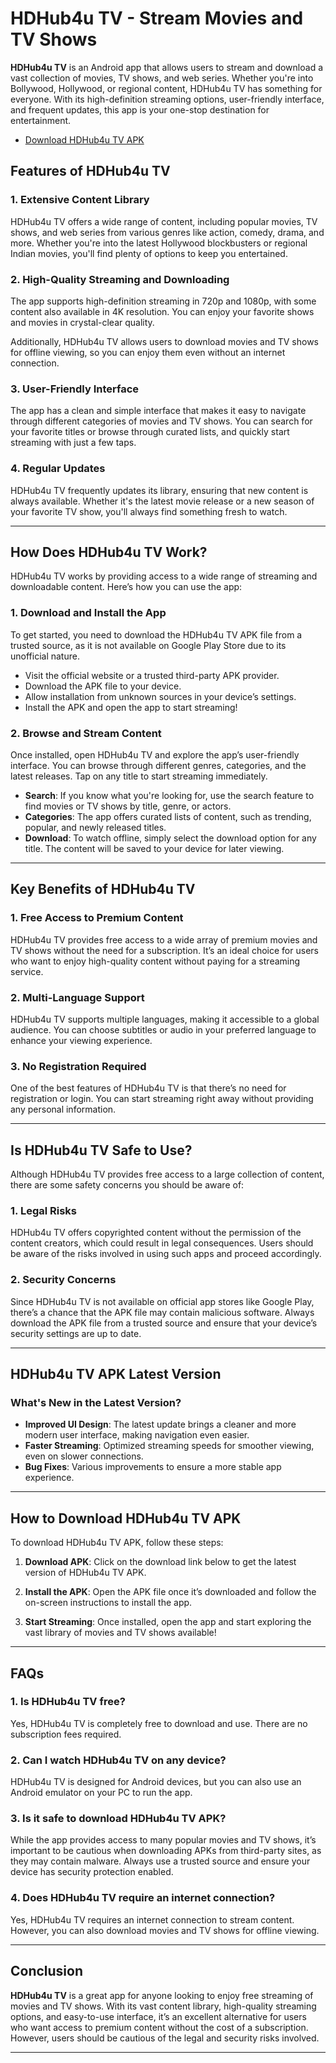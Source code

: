 # HDHub4u TV - Stream Movies and TV Shows

**HDHub4u TV** is an Android app that allows users to stream and download a vast collection of movies, TV shows, and web series. Whether you're into Bollywood, Hollywood, or regional content, HDHub4u TV has something for everyone. With its high-definition streaming options, user-friendly interface, and frequent updates, this app is your one-stop destination for entertainment.

   - [Download HDHub4u TV APK](https://bom.so/HGWrFZ)


## Features of HDHub4u TV

### **1. Extensive Content Library**

HDHub4u TV offers a wide range of content, including popular movies, TV shows, and web series from various genres like action, comedy, drama, and more. Whether you're into the latest Hollywood blockbusters or regional Indian movies, you'll find plenty of options to keep you entertained.

### **2. High-Quality Streaming and Downloading**

The app supports high-definition streaming in 720p and 1080p, with some content also available in 4K resolution. You can enjoy your favorite shows and movies in crystal-clear quality.

Additionally, HDHub4u TV allows users to download movies and TV shows for offline viewing, so you can enjoy them even without an internet connection.

### **3. User-Friendly Interface**

The app has a clean and simple interface that makes it easy to navigate through different categories of movies and TV shows. You can search for your favorite titles or browse through curated lists, and quickly start streaming with just a few taps.

### **4. Regular Updates**

HDHub4u TV frequently updates its library, ensuring that new content is always available. Whether it's the latest movie release or a new season of your favorite TV show, you'll always find something fresh to watch.

---

## How Does HDHub4u TV Work?

HDHub4u TV works by providing access to a wide range of streaming and downloadable content. Here’s how you can use the app:

### **1. Download and Install the App**

To get started, you need to download the HDHub4u TV APK file from a trusted source, as it is not available on Google Play Store due to its unofficial nature.

- Visit the official website or a trusted third-party APK provider.
- Download the APK file to your device.
- Allow installation from unknown sources in your device’s settings.
- Install the APK and open the app to start streaming!

### **2. Browse and Stream Content**

Once installed, open HDHub4u TV and explore the app’s user-friendly interface. You can browse through different genres, categories, and the latest releases. Tap on any title to start streaming immediately.

- **Search**: If you know what you're looking for, use the search feature to find movies or TV shows by title, genre, or actors.
- **Categories**: The app offers curated lists of content, such as trending, popular, and newly released titles.
- **Download**: To watch offline, simply select the download option for any title. The content will be saved to your device for later viewing.

---

## Key Benefits of HDHub4u TV

### **1. Free Access to Premium Content**

HDHub4u TV provides free access to a wide array of premium movies and TV shows without the need for a subscription. It’s an ideal choice for users who want to enjoy high-quality content without paying for a streaming service.

### **2. Multi-Language Support**

HDHub4u TV supports multiple languages, making it accessible to a global audience. You can choose subtitles or audio in your preferred language to enhance your viewing experience.

### **3. No Registration Required**

One of the best features of HDHub4u TV is that there’s no need for registration or login. You can start streaming right away without providing any personal information.

---

## Is HDHub4u TV Safe to Use?

Although HDHub4u TV provides free access to a large collection of content, there are some safety concerns you should be aware of:

### **1. Legal Risks**

HDHub4u TV offers copyrighted content without the permission of the content creators, which could result in legal consequences. Users should be aware of the risks involved in using such apps and proceed accordingly.

### **2. Security Concerns**

Since HDHub4u TV is not available on official app stores like Google Play, there’s a chance that the APK file may contain malicious software. Always download the APK file from a trusted source and ensure that your device’s security settings are up to date.

---

## HDHub4u TV APK Latest Version

### **What's New in the Latest Version?**

- **Improved UI Design**: The latest update brings a cleaner and more modern user interface, making navigation even easier.
- **Faster Streaming**: Optimized streaming speeds for smoother viewing, even on slower connections.
- **Bug Fixes**: Various improvements to ensure a more stable app experience.

---

## How to Download HDHub4u TV APK

To download HDHub4u TV APK, follow these steps:

1. **Download APK**: Click on the download link below to get the latest version of HDHub4u TV APK.

2. **Install the APK**: Open the APK file once it’s downloaded and follow the on-screen instructions to install the app.

3. **Start Streaming**: Once installed, open the app and start exploring the vast library of movies and TV shows available!

---

## FAQs

### **1. Is HDHub4u TV free?**
Yes, HDHub4u TV is completely free to download and use. There are no subscription fees required.

### **2. Can I watch HDHub4u TV on any device?**
HDHub4u TV is designed for Android devices, but you can also use an Android emulator on your PC to run the app.

### **3. Is it safe to download HDHub4u TV APK?**
While the app provides access to many popular movies and TV shows, it’s important to be cautious when downloading APKs from third-party sites, as they may contain malware. Always use a trusted source and ensure your device has security protection enabled.

### **4. Does HDHub4u TV require an internet connection?**
Yes, HDHub4u TV requires an internet connection to stream content. However, you can also download movies and TV shows for offline viewing.

---

## Conclusion

**HDHub4u TV** is a great app for anyone looking to enjoy free streaming of movies and TV shows. With its vast content library, high-quality streaming options, and easy-to-use interface, it’s an excellent alternative for users who want access to premium content without the cost of a subscription. However, users should be cautious of the legal and security risks involved.

---


